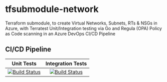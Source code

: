 # tfsubmodule-network
Terraform submodule, to create Virtual Networks, Subnets, RTs & NSGs in Azure, with Terratest Unit/Integration testing via Go and Regula (OPA) Policy as Code scanning in an Azure DevOps CI/CD Pipeline
## CI/CD Pipeline
| Unit Tests | Integration Tests |
|  :-------: | :---------------: |
|[![Build Status](https://dev.azure.com/wesleytrust/Terraform/_apis/build/status/Modules/Resources/tfsubmodule-network?repoName=wesley-trust%2Ftfsubmodule-network&branchName=main&stageName=Unit)](https://dev.azure.com/wesleytrust/Terraform/_build/latest?definitionId=69&repoName=wesley-trust%2Ftfsubmodule-network&branchName=main)|[![Build Status](https://dev.azure.com/wesleytrust/Terraform/_apis/build/status/Modules/Resources/tfsubmodule-network?repoName=wesley-trust%2Ftfsubmodule-network&branchName=main&stageName=Integration)](https://dev.azure.com/wesleytrust/Terraform/_build/latest?definitionId=69&repoName=wesley-trust%2Ftfsubmodule-network&branchName=main)|